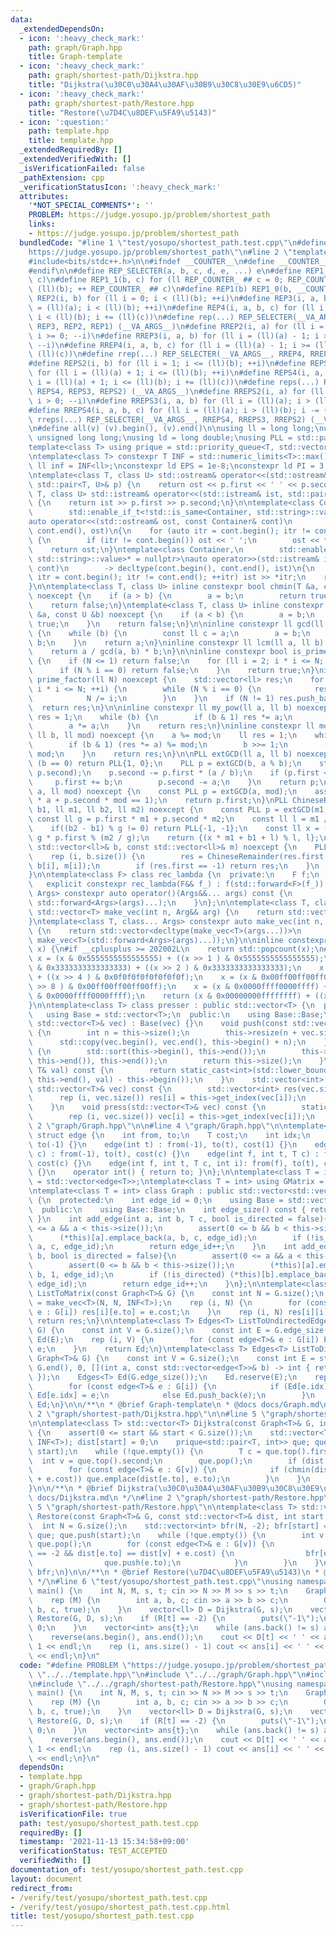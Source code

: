 ```yaml
---
data:
  _extendedDependsOn:
  - icon: ':heavy_check_mark:'
    path: graph/Graph.hpp
    title: Graph-template
  - icon: ':heavy_check_mark:'
    path: graph/shortest-path/Dijkstra.hpp
    title: "Dijkstra(\u30C0\u30A4\u30AF\u30B9\u30C8\u30E9\u6CD5)"
  - icon: ':heavy_check_mark:'
    path: graph/shortest-path/Restore.hpp
    title: "Restore(\u7D4C\u8DEF\u5FA9\u5143)"
  - icon: ':question:'
    path: template.hpp
    title: template.hpp
  _extendedRequiredBy: []
  _extendedVerifiedWith: []
  _isVerificationFailed: false
  _pathExtension: cpp
  _verificationStatusIcon: ':heavy_check_mark:'
  attributes:
    '*NOT_SPECIAL_COMMENTS*': ''
    PROBLEM: https://judge.yosupo.jp/problem/shortest_path
    links:
    - https://judge.yosupo.jp/problem/shortest_path
  bundledCode: "#line 1 \"test/yosupo/shortest_path.test.cpp\"\n#define PROBLEM \"\
    https://judge.yosupo.jp/problem/shortest_path\"\n#line 2 \"template.hpp\"\n\n\
    #include<bits/stdc++.h>\n\n#ifndef __COUNTER__\n#define __COUNTER__ __LINE__\n\
    #endif\n\n#define REP_SELECTER(a, b, c, d, e, ...) e\n#define REP1_0(b, c) REP1_1(b,\
    \ c)\n#define REP1_1(b, c) for (ll REP_COUNTER_ ## c = 0; REP_COUNTER_ ## c <\
    \ (ll)(b); ++ REP_COUNTER_ ## c)\n#define REP1(b) REP1_0(b, __COUNTER__)\n#define\
    \ REP2(i, b) for (ll i = 0; i < (ll)(b); ++i)\n#define REP3(i, a, b) for (ll i\
    \ = (ll)(a); i < (ll)(b); ++i)\n#define REP4(i, a, b, c) for (ll i = (ll)(a);\
    \ i < (ll)(b); i += (ll)(c))\n#define rep(...) REP_SELECTER(__VA_ARGS__, REP4,\
    \ REP3, REP2, REP1) (__VA_ARGS__)\n#define RREP2(i, a) for (ll i = (ll)(a) - 1;\
    \ i >= 0; --i)\n#define RREP3(i, a, b) for (ll i = (ll)(a) - 1; i >= (ll)(b);\
    \ --i)\n#define RREP4(i, a, b, c) for (ll i = (ll)(a) - 1; i >= (ll)(b); i -=\
    \ (ll)(c))\n#define rrep(...) REP_SELECTER(__VA_ARGS__, RREP4, RREP3, RREP2) (__VA_ARGS__)\n\
    #define REPS2(i, b) for (ll i = 1; i <= (ll)(b); ++i)\n#define REPS3(i, a, b)\
    \ for (ll i = (ll)(a) + 1; i <= (ll)(b); ++i)\n#define REPS4(i, a, b, c) for (ll\
    \ i = (ll)(a) + 1; i <= (ll)(b); i += (ll)(c))\n#define reps(...) REP_SELECTER(__VA_ARGS__,\
    \ REPS4, REPS3, REPS2) (__VA_ARGS__)\n#define RREPS2(i, a) for (ll i = (ll)(a);\
    \ i > 0; --i)\n#define RREPS3(i, a, b) for (ll i = (ll)(a); i > (ll)(b); --i)\n\
    #define RREPS4(i, a, b, c) for (ll i = (ll)(a); i > (ll)(b); i -= (ll)(c))\n#define\
    \ rreps(...) REP_SELECTER(__VA_ARGS__, RREPS4, RREPS3, RREPS2) (__VA_ARGS__)\n\
    \n#define all(v) (v).begin(), (v).end()\n\nusing ll = long long;\nusing ull =\
    \ unsigned long long;\nusing ld = long double;\nusing PLL = std::pair<ll, ll>;\n\
    template<class T> using prique = std::priority_queue<T, std::vector<T>, std::greater<T>>;\n\
    \ntemplate<class T> constexpr T INF = std::numeric_limits<T>::max() / 2;\nconstexpr\
    \ ll inf = INF<ll>;\nconstexpr ld EPS = 1e-8;\nconstexpr ld PI = 3.1415926535897932384626;\n\
    \ntemplate<class T, class U> std::ostream& operator<<(std::ostream& ost, const\
    \ std::pair<T, U>& p) {\n    return ost << p.first << ' ' << p.second;\n}\ntemplate<class\
    \ T, class U> std::istream& operator<<(std::istream& ist, std::pair<T, U>& p)\
    \ {\n    return ist >> p.first >> p.second;\n}\n\ntemplate<class Container,\n\
    \        std::enable_if_t<!std::is_same<Container, std::string>::value>* = nullptr>\n\
    auto operator<<(std::ostream& ost, const Container& cont)\n        -> decltype(cont.begin(),\
    \ cont.end(), ost)\n{\n    for (auto itr = cont.begin(); itr != cont.end(); ++itr)\
    \ {\n        if (itr != cont.begin()) ost << ' ';\n        ost << *itr;\n    }\n\
    \    return ost;\n}\ntemplate<class Container,\n        std::enable_if_t<!std::is_same<Container,\
    \ std::string>::value>* = nullptr>\nauto operator>>(std::istream& ist, Container&\
    \ cont)\n        -> decltype(cont.begin(), cont.end(), ist)\n{\n    for (auto\
    \ itr = cont.begin(); itr != cont.end(); ++itr) ist >> *itr;\n    return ist;\n\
    }\n\ntemplate<class T, class U> inline constexpr bool chmin(T &a, const U &b)\
    \ noexcept {\n    if (a > b) {\n        a = b;\n        return true;\n    }\n\
    \    return false;\n}\ntemplate<class T, class U> inline constexpr bool chmax(T\
    \ &a, const U &b) noexcept {\n    if (a < b) {\n        a = b;\n        return\
    \ true;\n    }\n    return false;\n}\n\ninline constexpr ll gcd(ll a, ll b) noexcept\
    \ {\n    while (b) {\n        const ll c = a;\n        a = b;\n        b = c %\
    \ b;\n    }\n    return a;\n}\ninline constexpr ll lcm(ll a, ll b) noexcept {\n\
    \    return a / gcd(a, b) * b;\n}\n\ninline constexpr bool is_prime(ll N) noexcept\
    \ {\n    if (N <= 1) return false;\n    for (ll i = 2; i * i <= N; ++i) {\n  \
    \      if (N % i == 0) return false;\n    }\n    return true;\n}\ninline std::vector<ll>\
    \ prime_factor(ll N) noexcept {\n    std::vector<ll> res;\n    for (ll i = 2;\
    \ i * i <= N; ++i) {\n        while (N % i == 0) {\n            res.push_back(i);\n\
    \            N /= i;\n        }\n    }\n    if (N != 1) res.push_back(N);\n  \
    \  return res;\n}\n\ninline constexpr ll my_pow(ll a, ll b) noexcept {\n    ll\
    \ res = 1;\n    while (b) {\n        if (b & 1) res *= a;\n        b >>= 1;\n\
    \        a *= a;\n    }\n    return res;\n}\ninline constexpr ll mod_pow(ll a,\
    \ ll b, ll mod) noexcept {\n    a %= mod;\n    ll res = 1;\n    while (b) {\n\
    \        if (b & 1) (res *= a) %= mod;\n        b >>= 1;\n        (a *= a) %=\
    \ mod;\n    }\n    return res;\n}\n\nPLL extGCD(ll a, ll b) noexcept {\n    if\
    \ (b == 0) return PLL{1, 0};\n    PLL p = extGCD(b, a % b);\n    std::swap(p.first,\
    \ p.second);\n    p.second -= p.first * (a / b);\n    if (p.first < 0) {\n   \
    \     p.first += b;\n        p.second -= a;\n    }\n    return p;\n}\nll mod_inv(ll\
    \ a, ll mod) noexcept {\n    const PLL p = extGCD(a, mod);\n    assert(p.first\
    \ * a + p.second * mod == 1);\n    return p.first;\n}\nPLL ChineseRemainder(ll\
    \ b1, ll m1, ll b2, ll m2) noexcept {\n    const PLL p = extGCD(m1, m2);\n   \
    \ const ll g = p.first * m1 + p.second * m2;\n    const ll l = m1 / g * m2;\n\
    \    if((b2 - b1) % g != 0) return PLL{-1, -1};\n    const ll x = (b2 - b1) /\
    \ g * p.first % (m2 / g);\n    return {(x * m1 + b1 + l) % l, l};\n}\nPLL ChineseRemainders(const\
    \ std::vector<ll>& b, const std::vector<ll>& m) noexcept {\n    PLL res{0, 1};\n\
    \    rep (i, b.size()) {\n        res = ChineseRemainder(res.first, res.second,\
    \ b[i], m[i]);\n        if (res.first == -1) return res;\n    }\n    return res;\n\
    }\n\ntemplate<class F> class rec_lambda {\n  private:\n    F f;\n  public:\n \
    \   explicit constexpr rec_lambda(F&& f_) : f(std::forward<F>(f_)) {}\n    template<class...\
    \ Args> constexpr auto operator()(Args&&... args) const {\n        return f(*this,\
    \ std::forward<Args>(args)...);\n    }\n};\n\ntemplate<class T, class Arg> constexpr\
    \ std::vector<T> make_vec(int n, Arg&& arg) {\n    return std::vector<T>(n, arg);\n\
    }\ntemplate<class T, class... Args> constexpr auto make_vec(int n, Args&&... args)\
    \ {\n    return std::vector<decltype(make_vec<T>(args...))>\n               (n,\
    \ make_vec<T>(std::forward<Args>(args)...));\n}\n\ninline constexpr int popcnt(ull\
    \ x) {\n#if __cplusplus >= 202002L\n    return std::popcount(x);\n#endif\n   \
    \ x = (x & 0x5555555555555555) + ((x >> 1 ) & 0x5555555555555555);\n    x = (x\
    \ & 0x3333333333333333) + ((x >> 2 ) & 0x3333333333333333);\n    x = (x & 0x0f0f0f0f0f0f0f0f)\
    \ + ((x >> 4 ) & 0x0f0f0f0f0f0f0f0f);\n    x = (x & 0x00ff00ff00ff00ff) + ((x\
    \ >> 8 ) & 0x00ff00ff00ff00ff);\n    x = (x & 0x0000ffff0000ffff) + ((x >> 16)\
    \ & 0x0000ffff0000ffff);\n    return (x & 0x00000000ffffffff) + ((x >> 32) & 0x00000000ffffffff);\n\
    }\n\ntemplate<class T> class presser : public std::vector<T> {\n  private:\n \
    \   using Base = std::vector<T>;\n  public:\n    using Base::Base;\n    presser(const\
    \ std::vector<T>& vec) : Base(vec) {}\n    void push(const std::vector<T>& vec)\
    \ {\n        int n = this->size();\n        this->resize(n + vec.size());\n  \
    \      std::copy(vec.begin(), vec.end(), this->begin() + n);\n    }\n    int build()\
    \ {\n        std::sort(this->begin(), this->end());\n        this->erase(std::unique(this->begin(),\
    \ this->end()), this->end());\n        return this->size();\n    }\n    int get_index(const\
    \ T& val) const {\n        return static_cast<int>(std::lower_bound(this->begin(),\
    \ this->end(), val) - this->begin());\n    }\n    std::vector<int> pressed(const\
    \ std::vector<T>& vec) const {\n        std::vector<int> res(vec.size());\n  \
    \      rep (i, vec.size()) res[i] = this->get_index(vec[i]);\n        return res;\n\
    \    }\n    void press(std::vector<T>& vec) const {\n        static_assert(std::is_integral<T>::value);\n\
    \        rep (i, vec.size()) vec[i] = this->get_index(vec[i]);\n    }\n};\n#line\
    \ 2 \"graph/Graph.hpp\"\n\n#line 4 \"graph/Graph.hpp\"\n\ntemplate<class T = int>\
    \ struct edge {\n    int from, to;\n    T cost;\n    int idx;\n    edge() : from(-1),\
    \ to(-1) {}\n    edge(int t) : from(-1), to(t), cost(1) {}\n    edge(int t, T\
    \ c) : from(-1), to(t), cost(c) {}\n    edge(int f, int t, T c) : from(f), to(t),\
    \ cost(c) {}\n    edge(int f, int t, T c, int i): from(f), to(t), cost(c), idx(i)\
    \ {}\n    operator int() { return to; }\n};\n\ntemplate<class T = int> using Edges\
    \ = std::vector<edge<T>>;\ntemplate<class T = int> using GMatrix = std::vector<std::vector<T>>;\n\
    \ntemplate<class T = int> class Graph : public std::vector<std::vector<edge<T>>>\
    \ {\n  protected:\n    int edge_id = 0;\n    using Base = std::vector<std::vector<edge<T>>>;\n\
    \  public:\n    using Base::Base;\n    int edge_size() const { return edge_id;\
    \ }\n    int add_edge(int a, int b, T c, bool is_directed = false){\n        assert(0\
    \ <= a && a < this->size());\n        assert(0 <= b && b < this->size());\n  \
    \      (*this)[a].emplace_back(a, b, c, edge_id);\n        if (!is_directed) (*this)[b].emplace_back(b,\
    \ a, c, edge_id);\n        return edge_id++;\n    }\n    int add_edge(int a, int\
    \ b, bool is_directed = false){\n        assert(0 <= a && a < this->size());\n\
    \        assert(0 <= b && b < this->size());\n        (*this)[a].emplace_back(a,\
    \ b, 1, edge_id);\n        if (!is_directed) (*this)[b].emplace_back(b, a, 1,\
    \ edge_id);\n        return edge_id++;\n    }\n};\n\ntemplate<class T> GMatrix<T>\
    \ ListToMatrix(const Graph<T>& G) {\n    const int N = G.size();\n    auto res\
    \ = make_vec<T>(N, N, INF<T>);\n    rep (i, N) {\n        for (const edge<T>&\
    \ e : G[i]) res[i][e.to] = e.cost;\n    }\n    rep (i, N) res[i][i] = 0;\n   \
    \ return res;\n}\n\ntemplate<class T> Edges<T> ListToUndirectedEdges(const Graph<T>&\
    \ G) {\n    const int V = G.size();\n    const int E = G.edge_size();\n    Edges<T>\
    \ Ed(E);\n    rep (i, V) {\n        for (const edge<T>& e : G[i]) Ed[e.idx] =\
    \ e;\n    }\n    return Ed;\n}\ntemplate<class T> Edges<T> ListToDirectedEdges(const\
    \ Graph<T>& G) {\n    const int V = G.size();\n    const int E = std::accumulate(G.begin(),\
    \ G.end(), 0, [](int a, const std::vector<edge<T>>& b) -> int { return a + b.size();\
    \ });\n    Edges<T> Ed(G.edge_size());\n    Ed.reserve(E);\n    rep (i, V) {\n\
    \        for (const edge<T>& e : G[i]) {\n            if (Ed[e.idx].to == -1)\
    \ Ed[e.idx] = e;\n            else Ed.push_back(e);\n        }\n    }\n    return\
    \ Ed;\n}\n\n/**\n * @brief Graph-template\n * @docs docs/Graph.md\n */\n#line\
    \ 2 \"graph/shortest-path/Dijkstra.hpp\"\n\n#line 5 \"graph/shortest-path/Dijkstra.hpp\"\
    \n\ntemplate<class T> std::vector<T> Dijkstra(const Graph<T>& G, int start = 0)\
    \ {\n    assert(0 <= start && start < G.size());\n    std::vector<T> dist(G.size(),\
    \ INF<T>); dist[start] = 0;\n    prique<std::pair<T, int>> que; que.emplace(0,\
    \ start);\n    while (!que.empty()) {\n        T c = que.top().first;\n      \
    \  int v = que.top().second;\n        que.pop();\n        if (dist[v] != c) continue;\n\
    \        for (const edge<T>& e : G[v]) {\n            if (chmin(dist[e.to], c\
    \ + e.cost)) que.emplace(dist[e.to], e.to);\n        }\n    }\n    return dist;\n\
    }\n\n/**\n * @brief Dijkstra(\u30C0\u30A4\u30AF\u30B9\u30C8\u30E9\u6CD5)\n * @docs\
    \ docs/Dijkstra.md\n */\n#line 2 \"graph/shortest-path/Restore.hpp\"\n\n#line\
    \ 5 \"graph/shortest-path/Restore.hpp\"\n\ntemplate<class T> std::vector<int>\
    \ Restore(const Graph<T>& G, const std::vector<T>& dist, int start = 0) {\n  \
    \  int N = G.size();\n    std::vector<int> bfr(N, -2); bfr[start] = -1;\n    std::queue<int>\
    \ que; que.push(start);\n    while (!que.empty()) {\n        int v = que.front();\
    \ que.pop();\n        for (const edge<T>& e : G[v]) {\n            if (bfr[e.to]\
    \ == -2 && dist[e.to] == dist[v] + e.cost) {\n                bfr[e.to] = v;\n\
    \                que.push(e.to);\n            }\n        }\n    }\n    return\
    \ bfr;\n}\n\n/**\n * @brief Restore(\u7D4C\u8DEF\u5FA9\u5143)\n * @docs docs/Restore.md\n\
    \ */\n#line 6 \"test/yosupo/shortest_path.test.cpp\"\nusing namespace std;\nint\
    \ main() {\n    int N, M, s, t; cin >> N >> M >> s >> t;\n    Graph<ll> G(N);\n\
    \    rep (M) {\n        int a, b, c; cin >> a >> b >> c;\n        G.add_edge(a,\
    \ b, c, true);\n    }\n    vector<ll> D = Dijkstra(G, s);\n    vector<int> R =\
    \ Restore(G, D, s);\n    if (R[t] == -2) {\n        puts(\"-1\");\n        return\
    \ 0;\n    }\n    vector<int> ans{t};\n    while (ans.back() != s) ans.push_back(R[ans.back()]);\n\
    \    reverse(ans.begin(), ans.end());\n    cout << D[t] << ' ' << ans.size() -\
    \ 1 << endl;\n    rep (i, ans.size() - 1) cout << ans[i] << ' ' << ans[i + 1]\
    \ << endl;\n}\n"
  code: "#define PROBLEM \"https://judge.yosupo.jp/problem/shortest_path\"\n#include\
    \ \"../../template.hpp\"\n#include \"../../graph/Graph.hpp\"\n#include \"../../graph/shortest-path/Dijkstra.hpp\"\
    \n#include \"../../graph/shortest-path/Restore.hpp\"\nusing namespace std;\nint\
    \ main() {\n    int N, M, s, t; cin >> N >> M >> s >> t;\n    Graph<ll> G(N);\n\
    \    rep (M) {\n        int a, b, c; cin >> a >> b >> c;\n        G.add_edge(a,\
    \ b, c, true);\n    }\n    vector<ll> D = Dijkstra(G, s);\n    vector<int> R =\
    \ Restore(G, D, s);\n    if (R[t] == -2) {\n        puts(\"-1\");\n        return\
    \ 0;\n    }\n    vector<int> ans{t};\n    while (ans.back() != s) ans.push_back(R[ans.back()]);\n\
    \    reverse(ans.begin(), ans.end());\n    cout << D[t] << ' ' << ans.size() -\
    \ 1 << endl;\n    rep (i, ans.size() - 1) cout << ans[i] << ' ' << ans[i + 1]\
    \ << endl;\n}\n"
  dependsOn:
  - template.hpp
  - graph/Graph.hpp
  - graph/shortest-path/Dijkstra.hpp
  - graph/shortest-path/Restore.hpp
  isVerificationFile: true
  path: test/yosupo/shortest_path.test.cpp
  requiredBy: []
  timestamp: '2021-11-13 15:34:58+09:00'
  verificationStatus: TEST_ACCEPTED
  verifiedWith: []
documentation_of: test/yosupo/shortest_path.test.cpp
layout: document
redirect_from:
- /verify/test/yosupo/shortest_path.test.cpp
- /verify/test/yosupo/shortest_path.test.cpp.html
title: test/yosupo/shortest_path.test.cpp
---
```

